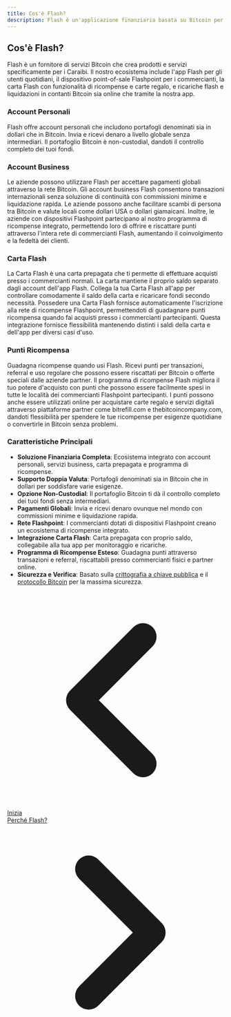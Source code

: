 ```yaml
---
title: Cos'è Flash?
description: Flash è un'applicazione finanziaria basata su Bitcoin per privati e aziende nei Caraibi e a livello globale.
---
```


## Cos'è Flash?

Flash è un fornitore di servizi Bitcoin che crea prodotti e servizi specificamente per i Caraibi. Il nostro ecosistema include l'app Flash per gli utenti quotidiani, il dispositivo point-of-sale Flashpoint per i commercianti, la carta Flash con funzionalità di ricompense e carte regalo, e ricariche flash e liquidazioni in contanti Bitcoin sia online che tramite la nostra app.

### Account Personali

Flash offre account personali che includono portafogli denominati sia in dollari che in Bitcoin. Invia e ricevi denaro a livello globale senza intermediari. Il portafoglio Bitcoin è non-custodial, dandoti il controllo completo dei tuoi fondi.

### Account Business

Le aziende possono utilizzare Flash per accettare pagamenti globali attraverso la rete Bitcoin. Gli account business Flash consentono transazioni internazionali senza soluzione di continuità con commissioni minime e liquidazione rapida. Le aziende possono anche facilitare scambi di persona tra Bitcoin e valute locali come dollari USA o dollari giamaicani. Inoltre, le aziende con dispositivi Flashpoint partecipano al nostro programma di ricompense integrato, permettendo loro di offrire e riscattare punti attraverso l'intera rete di commercianti Flash, aumentando il coinvolgimento e la fedeltà dei clienti.

### Carta Flash

La Carta Flash è una carta prepagata che ti permette di effettuare acquisti presso i commercianti normali. La carta mantiene il proprio saldo separato dagli account dell'app Flash. Collega la tua Carta Flash all'app per controllare comodamente il saldo della carta e ricaricare fondi secondo necessità. Possedere una Carta Flash fornisce automaticamente l'iscrizione alla rete di ricompense Flashpoint, permettendoti di guadagnare punti ricompensa quando fai acquisti presso i commercianti partecipanti. Questa integrazione fornisce flessibilità mantenendo distinti i saldi della carta e dell'app per diversi casi d'uso.

### Punti Ricompensa

Guadagna ricompense quando usi Flash. Ricevi punti per transazioni, referral e uso regolare che possono essere riscattati per Bitcoin o offerte speciali dalle aziende partner. Il programma di ricompense Flash migliora il tuo potere d'acquisto con punti che possono essere facilmente spesi in tutte le località dei commercianti Flashpoint partecipanti. I punti possono anche essere utilizzati online per acquistare carte regalo e servizi digitali attraverso piattaforme partner come bitrefill.com e thebitcoincompany.com, dandoti flessibilità per spendere le tue ricompense per esigenze quotidiane o convertirle in Bitcoin senza problemi.

### Caratteristiche Principali

- **Soluzione Finanziaria Completa**: Ecosistema integrato con account personali, servizi business, carta prepagata e programma di ricompense.
- **Supporto Doppia Valuta**: Portafogli denominati sia in Bitcoin che in dollari per soddisfare varie esigenze.
- **Opzione Non-Custodial**: Il portafoglio Bitcoin ti dà il controllo completo dei tuoi fondi senza intermediari.
- **Pagamenti Globali**: Invia e ricevi denaro ovunque nel mondo con commissioni minime e liquidazione rapida.
- **Rete Flashpoint**: I commercianti dotati di dispositivi Flashpoint creano un ecosistema di ricompense integrato.
- **Integrazione Carta Flash**: Carta prepagata con proprio saldo, collegabile alla tua app per monitoraggio e ricariche.
- **Programma di Ricompense Esteso**: Guadagna punti attraverso transazioni e referral, riscattabili presso commercianti fisici e partner online.
- **Sicurezza e Verifica**: Basato sulla [crittografia a chiave pubblica](https://en.wikipedia.org/wiki/Public-key_cryptography) e il [protocollo Bitcoin](https://en.wikipedia.org/wiki/Bitcoin_protocol) per la massima sicurezza.

<!-- Navigation links -->
<div class="flex justify-between items-center mt-8 pt-4 border-t border-zinc-200 dark:border-zinc-700">
  <div class="w-1/3 text-left">
    <a href="get-started" class="inline-flex items-center bg-purple-600 hover:bg-purple-700 text-white rounded-md transition-colors px-4 py-2 text-sm font-medium shadow-sm hover:shadow-md">
      <svg xmlns="http://www.w3.org/2000/svg" class="h-6 w-6 mr-2" fill="none" viewBox="0 0 24 24" stroke="currentColor">
        <path stroke-linecap="round" stroke-linejoin="round" stroke-width="3" d="M15 19l-7-7 7-7" />
      </svg>
      Inizia
    </a>
  </div>
  <div class="w-1/3 text-center">
    <!-- Optional center content -->
  </div>
  <div class="w-1/3 text-right">
    <a href="why-flash" class="inline-flex items-center bg-purple-600 hover:bg-purple-700 text-white rounded-md transition-colors px-4 py-2 text-sm font-medium shadow-sm hover:shadow-md">
      Perché Flash?
      <svg xmlns="http://www.w3.org/2000/svg" class="h-6 w-6 ml-2" fill="none" viewBox="0 0 24 24" stroke="currentColor">
        <path stroke-linecap="round" stroke-linejoin="round" stroke-width="3" d="M9 5l7 7-7 7" />
      </svg>
    </a>
  </div>
</div>
